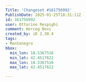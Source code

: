 ```yaml
---
Title: 'Changeset #161756992'
PublishDate: 2025-01-25T18:31:11Z
id: 161756992
user: Ottorino Respighi
comment: Herceg Novi
created_by: iD 2.30.4
tags:
- Montenegro
bbox:
  min_lon: 18.5367516
  min_lat: 42.4517622
  max_lon: 18.5367516
  max_lat: 42.4517622

---
```

